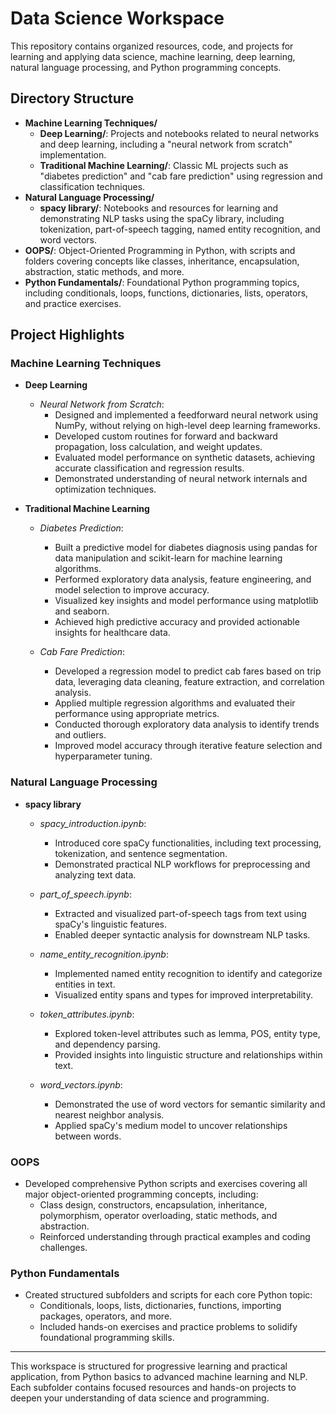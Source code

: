 # Data Science Workspace

This repository contains organized resources, code, and projects for learning and applying data science, machine learning, deep learning, natural language processing, and Python programming concepts.

## Directory Structure

- **Machine Learning Techniques/**
  - **Deep Learning/**: Projects and notebooks related to neural networks and deep learning, including a "neural network from scratch" implementation.
  - **Traditional Machine Learning/**: Classic ML projects such as "diabetes prediction" and "cab fare prediction" using regression and classification techniques.
- **Natural Language Processing/**
  - **spacy library/**: Notebooks and resources for learning and demonstrating NLP tasks using the spaCy library, including tokenization, part-of-speech tagging, named entity recognition, and word vectors.
- **OOPS/**: Object-Oriented Programming in Python, with scripts and folders covering concepts like classes, inheritance, encapsulation, abstraction, static methods, and more.
- **Python Fundamentals/**: Foundational Python programming topics, including conditionals, loops, functions, dictionaries, lists, operators, and practice exercises.

## Project Highlights

### Machine Learning Techniques

- **Deep Learning**
  - *Neural Network from Scratch*:  
    - Designed and implemented a feedforward neural network using NumPy, without relying on high-level deep learning frameworks.  
    - Developed custom routines for forward and backward propagation, loss calculation, and weight updates.  
    - Evaluated model performance on synthetic datasets, achieving accurate classification and regression results.  
    - Demonstrated understanding of neural network internals and optimization techniques.

- **Traditional Machine Learning**
  - *Diabetes Prediction*:  
    - Built a predictive model for diabetes diagnosis using pandas for data manipulation and scikit-learn for   machine learning algorithms.  
    - Performed exploratory data analysis, feature engineering, and model selection to improve accuracy.  
    - Visualized key insights and model performance using matplotlib and seaborn.  
    - Achieved high predictive accuracy and provided actionable insights for healthcare data.

  - *Cab Fare Prediction*:  
    - Developed a regression model to predict cab fares based on trip data, leveraging data cleaning, feature extraction, and correlation analysis.  
    - Applied multiple regression algorithms and evaluated their performance using appropriate metrics.  
    - Conducted thorough exploratory data analysis to identify trends and outliers.  
    - Improved model accuracy through iterative feature selection and hyperparameter tuning.

### Natural Language Processing

- **spacy library**
  - *spacy_introduction.ipynb*:  
    - Introduced core spaCy functionalities, including text processing, tokenization, and sentence segmentation.  
    - Demonstrated practical NLP workflows for preprocessing and analyzing text data.

  - *part_of_speech.ipynb*:  
    - Extracted and visualized part-of-speech tags from text using spaCy's linguistic features.  
    - Enabled deeper syntactic analysis for downstream NLP tasks.

  - *name_entity_recognition.ipynb*:  
    - Implemented named entity recognition to identify and categorize entities in text.  
    - Visualized entity spans and types for improved interpretability.

  - *token_attributes.ipynb*:  
    - Explored token-level attributes such as lemma, POS, entity type, and dependency parsing.  
    - Provided insights into linguistic structure and relationships within text.

  - *word_vectors.ipynb*:  
    - Demonstrated the use of word vectors for semantic similarity and nearest neighbor analysis.  
    - Applied spaCy's medium model to uncover relationships between words.

### OOPS

- Developed comprehensive Python scripts and exercises covering all major object-oriented programming concepts, including:
  - Class design, constructors, encapsulation, inheritance, polymorphism, operator overloading, static methods, and abstraction.
  - Reinforced understanding through practical examples and coding challenges.

### Python Fundamentals

- Created structured subfolders and scripts for each core Python topic:
  - Conditionals, loops, lists, dictionaries, functions, importing packages, operators, and more.
  - Included hands-on exercises and practice problems to solidify foundational programming skills.

---

This workspace is structured for progressive learning and practical application, from Python basics to advanced machine learning and NLP. Each subfolder contains focused resources and hands-on projects to deepen your understanding of data science and programming.